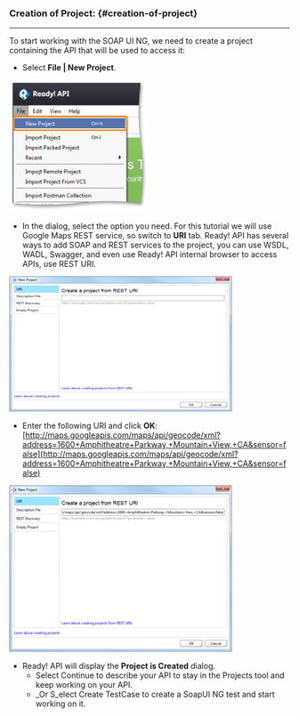 ### **Creation of Project:** {#creation-of-project}

---

To start working with the SOAP UI NG, we need to create a project containing the API that will be used to access it:

* Select **File \| New Project**.

![](/assets/ReadyAPI_1.png)

* In the dialog, select the option you need. For this tutorial we will use Google Maps REST service, so switch to **URI** tab. Ready! API has several ways to add SOAP and REST services to the project, you can use WSDL, WADL, Swagger, and even use Ready! API internal browser to access APIs, use REST URI. 

![](/assets/ReadyAPI_2.png)

* Enter the following URI and click **OK**: [http://maps.googleapis.com/maps/api/geocode/xml?address=1600+Amphitheatre+Parkway,+Mountain+View,+CA&sensor=false](http://maps.googleapis.com/maps/api/geocode/xml?address=1600+Amphitheatre+Parkway,+Mountain+View,+CA&sensor=false) 

![](/assets/ReadyAPI_3.png)

* Ready! API will display the **Project is Created** dialog.
  * Select Continue to describe your API to stay in the Projects tool and keep working on your API.
  * \_Or S\_elect Create TestCase to create a SoapUI NG test and start working on it.



